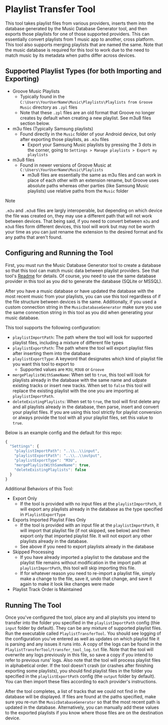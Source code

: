 # Playlist Transfer Tool

This tool takes playlist files from various providers, inserts them into the database generated by the Music Database Generator tool, and then exports those playlists for one of those supported providers. This can essentially convert playlists from 1 music app to another, cross platform. This tool also supports merging playlists that are named the same. Note that the music database is required for this tool to work due to the need to match music by its metadata when paths differ across devices.

## Supported Playlist Types (for both Importing and Exporting)

- Groove Music Playlists
  - Typically found in the `C:\Users\YourUserName\Music\Playlists\Playlists from Groove Music` directory as `.zpl` files
  - Note that these `.zpl` files are an old format that Groove no longer creates by default when creating a new playlist. See m3u8 files section below.  
- m3u files (Typically Samsung playlists)
  - Found directly in the `Music` folder of your Android device, but only after exporting those playlists, as `.m3u` files
    - Export your Samsung Music playlists by pressing the 3 dots in the corner, going to `Settings > Manage playlists > Export my playlists`
- m3u8 files
  - Found in newer versions of Groove Music at `C:\Users\YourUserName\Music\Playlists`
    - m3u8 files are essentially the same as m3u files and can work in place of each other with an extension rename, but Groove uses absolute paths whereas other parties (like Samsung Music playlists) use relative paths from the `Music` folder

> [!NOTE]
> `.m3u` and `.m3u8` files are largly interoperable, but depending on which device the file was created on, they may use a different path that will not work between devices. That being said, if you need to convert between `m3u` and `m3u8` files form different devices, this tool will work but may not be worth your time as you can just rename the extension to the desired format and fix any paths that aren't found.

## Configuring and Running the Tool

First, you must run the Music Database Generator tool to create a database so that this tool can match music data between playlist providers. See that tool's [Readme](https://github.com/JeffreyGaydos/music-database-generator/blob/main/README.md) for details. Of course, you need to use the same database provider in this tool as you did to generate the database (SQLite or MSSQL).

After you have a music database or have updated the database with the most recent music from your playlists, you can use this tool regardless of if the file structure between devices is the same. Additionally, if you used a custom connection string in the `MusicDatabaseGenerator` make sure you use the same connection string in this tool as you did when generating your music database.

This tool supports the following configuration:
- `playlistImportPath`: The path where the tool will look for supported playlist files, including a mixture of different file types
- `playlistExportPath`: The path where the tool will export playlist files after inserting them into the database
- `playlistExportType`: A keyword that designates which kind of playlist file you want this tool to export to
  - Supported values are `M3U`, `M3U8` or `Groove`
- `mergePlaylistWithSameName`: When set to `true`, this tool will look for playlists already in the database with the same name and udpate existing tracks or insert new tracks. When set to `false` this tool will replace the existing playlist with the one you are importing at `playlistImportPath`.
- `deleteExistingPlaylists`: When set to `true`, the tool will first delete any and all playlists already in the database, then parse, insert and convert your playlist files. If you are using this tool strictly for playlist conversion or always provide the tool with all your playlist files, set this value to `true`.

Below is an example config and the default for this repo:
```js
{
  "Settings": {
    "playlistImportPath": "..\\..\\input",
    "playlistExportPath": "..\\..\\output",
    "playlistExportType": "M3U",
    "mergePlaylistWithSameName": true,
    "deleteExistingPlaylists": false
  }
}
```

Additional Behaviors of this Tool:
- Export Only
  - If the tool is provided with no input files at the `playlistImportPath`, it will export any playlists already in the database as the type specified in `PlaylistExportType`
- Exports Imported Playlist Files Only
  - If the tool is provided with an input file at the `playlistImportPath`, it will import that playlist file (if not skipped, see below) and then export only that imported playlist file. It will not export any other playlists already in the database.
  - See above if you need to export playlists already in the database
- Skipped Processing
  - If you have already imported a playlist to the database and the playlist file remains without modification in the import path at `playlistImportPath`, this tool will skip importing this file.
  - If for whatever reason you need to re-import a playlist file, simply make a change to the file, save it, undo that change, and save it again to make it look like changes were made
- Playlist Track Order is Maintained

## Running The Tool

Once you've configured the tool, place any and all playlsits you intend to transfer into the folder you specified in the `playlistImportPath` config (thie `input` folder by default). They can be any mixture of supported playlist files. Run the executable called `PlaylistTransferTool`. You should see logging of the configuration you've entered as well as updates on which playlist file it is parsing and any issues it runs into. A copy of the logs can be found in the `PlaylistTransferTool/transfer_tool_log.txt` file. Note that the tool will overwrite any logs previously in this file, so save a copy if you intend to refer to previous runs' logs. Also note that the tool will process playlist files in alphabetical order. If the tool doesn't crash (or crashes after finishing exporting some playlists), you should find playlist files in the folder you specified in the `playlistExportPath` config (the `output` folder by default). You can then import these files according to each provider's instructions.

After the tool completes, a list of tracks that we could not find in the database will be displayed. If files are found at the paths specified, make sure you re-run the `MusicDatabaseGenerator` so that the most recent path is updated in the database. Alternatively, you can manually add these values to the exported playlists if you know where those files are on the destination device.